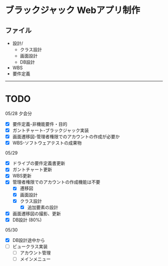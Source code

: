 # ブラックジャック Webアプリ制作
## ファイル
- 設計/
    - クラス設計
    - 画面設計
    - DB設計
- WBS
- 要件定義
---
# TODO
05/28 夕会分
- [x] 要件定義-非機能要件・目的
- [x] ガントチャート-ブラックジャック実装
- [x] 画面遷移図-管理者権限でのアカウントの作成が必要か
- [x] WBS-ソフトウェアテストの成果物

05/29
- [x] ドライブの要件定義書更新
- [x] ガントチャート更新
- [x] WBS更新
- [x] 管理者権限でのアカウントの作成機能は不要
  - [x] 遷移図
  - [x] 画面設計
  - [x] クラス設計
    - [x] 追加要素の設計
- [x] 画面遷移図の撮影、更新
- [x] DB設計 (80%)

05/30
- [x] DB設計途中から
- [ ] ビュークラス実装
  - [ ] アカウント管理
  - [ ] メインメニュー